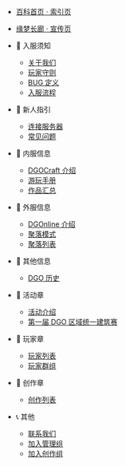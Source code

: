 <!-- sidebar -->

- [百科首页 · 索引页](index)
- [缘梦长廊 · 宣传页](introduce)

- 📢 入服须知

  - [关于我们](notice/about)
  - [玩家守则](notice/rules)
  - [BUG 定义](notice/bugDefinition)
  - [入服流程](notice/join)

- 🧭 新人指引

  - [连接服务器](guide/link)
  - [常见问题](guide/question)

- 📗 内服信息

  - [DGOCraft 介绍](information/DGOCraft/2nd)
  - [游玩手册](information/DGOCraft/play)
  - [作品汇总](information/DGOCraft/list)

- 📘 外服信息

  - [DGOnline 介绍](information/DGOnline/4th)
  - [聚落模式](information/DGOnline/townMode)
  - [聚落列表](information/DGOnline/list)

- 📙 其他信息

  - [DGO 历史](information/DGOHistory)

- 🎯 活动章

  - [活动介绍](community/activities/list)
  - [第一届 DGO 区域统一建筑赛](community/activities/1001)

- 🚶 玩家章

  - [玩家列表](community/players/list)
  - [玩家群组](community/players/groups)

- 📖 创作章

  - [创作列表](community/creation/list)

- 📞 其他

  - [联系我们](other/contact)
  - [加入管理组](other/joinManagement)
  - [加入创作组](other/joinCreation)
